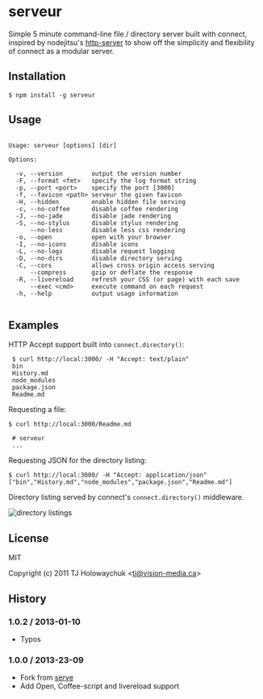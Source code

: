 # serveur

  Simple 5 minute command-line file / directory server built with connect, inspired by nodejitsu's [http-server](https://github.com/nodejitsu/http-server) to show off the simplicity and flexibility of connect as a modular server.

## Installation

    $ npm install -g serveur

## Usage

```

Usage: serveur [options] [dir]

Options:

  -v, --version        output the version number
  -F, --format <fmt>   specify the log format string
  -p, --port <port>    specify the port [3000]
  -f, --favicon <path> serveur the given favicon
  -H, --hidden         enable hidden file serving
  -c, --no-coffee      disable coffee rendering
  -J, --no-jade        disable jade rendering
  -S, --no-stylus      disable stylus rendering
      --no-less        disable less css rendering
  -o, --open           open with your browser
  -I, --no-icons       disable icons
  -L, --no-logs        disable request logging
  -D, --no-dirs        disable directory serving
  -C, --cors           allows cross origin access serving
      --compress       gzip or deflate the response
  -R, --livereload     refresh your CSS (or page) with each save
      --exec <cmd>     execute command on each request
  -h, --help           output usage information


```

## Examples

 HTTP Accept support built into `connect.directory()`:
 
     $ curl http://local:3000/ -H "Accept: text/plain"
     bin
     History.md
     node_modules
     package.json
     Readme.md

  Requesting a file:

    $ curl http://local:3000/Readme.md

     # serveur
     ...

  Requesting JSON for the directory listing:

    $ curl http://local:3000/ -H "Accept: application/json"
    ["bin","History.md","node_modules","package.json","Readme.md"]

 Directory listing served by connect's `connect.directory()` middleware.

  ![directory listings](http://f.cl.ly/items/100M2C3o0p2u3A0q1o3H/Screenshot.png)

## License 

MIT

Copyright (c) 2011 TJ Holowaychuk &lt;tj@vision-media.ca&gt;

## History

### 1.0.2 / 2013-01-10

 * Typos

### 1.0.0 / 2013-23-09

 * Fork from [serve](https://github.com/visionmedia/serve)
 * Add Open, Coffee-script and livereload support
